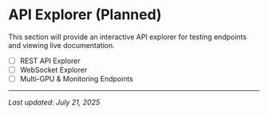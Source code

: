 # API Explorer (Planned)

This section will provide an interactive API explorer for testing endpoints and viewing live documentation.

- [ ] REST API Explorer
- [ ] WebSocket Explorer
- [ ] Multi-GPU & Monitoring Endpoints

---
_Last updated: July 21, 2025_
